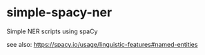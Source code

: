 # simple-spacy-ner
Simple NER scripts using spaCy

see also: https://spacy.io/usage/linguistic-features#named-entities